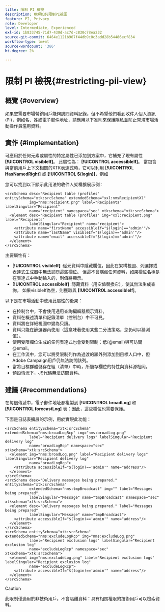 ```yaml
---
title: 限制 PI 檢視
description: 瞭解如何限制PI視圖
feature: PI, Privacy
role: Developer
level: Intermediate, Experienced
exl-id: 1b833745-71d7-430d-ac7d-c830c78ea232
source-git-commit: 6464e1121b907f44db9c0c3add28b54486ecf834
workflow-type: tm+mt
source-wordcount: '386'
ht-degree: 2%

---
```


# 限制 PI 檢視{#restricting-pii-view}

## 概覽 {#overview}

如果您需要市場營銷用戶能夠訪問資料記錄，但不希望他們看到收件人個人資訊(PI)，例如名、姓或電子郵件地址，請應用以下准則來保護隱私並防止常規市場活動操作員濫用資料。

## 實作 {#implementation}

可應用於任何元素或屬性的特定屬性已添加到方案中，它補充了現有屬性 **[!UICONTROL visibleIf]**。 此屬性為： **[!UICONTROL accessibleIf]**。 當包含與當前用戶上下文相關的XTK表達式時，它可以利用 **[!UICONTROL HasNamedRight]** 或 **[!UICONTROL $(login)]**，例如

您可以找到以下顯示此用法的收件人架構擴展示例：

```
<srcSchema desc="Recipient table (profiles" entitySchema="xtk:srcSchema" extendedSchema="xxl:nmsRecipientXl"
           img="nms:recipient.png" label="Recipients" labelSingular="Recipient"
           name="recipient" namespace="sec" xtkschema="xtk:srcSchema">
  <element desc="Recipient table (profiles" img="xxl:recipient.png" label="Recipients"
           labelSingular="Recipient" name="recipient">
    <attribute name="firstName" accessibleIf="$(login)=='admin'"/>
    <attribute name="lastName" visibleIf="$(login)=='admin'"/>
    <attribute name="email" accessibleIf="$(login)=='admin'"/>
  </element>
</srcSchema>
```

主要屬性有：

* **[!UICONTROL visibleIf]** :從元資料中隱藏欄位，因此在架構視圖、列選擇或表達式生成器中無法訪問這些欄位。 但這不會隱藏任何資料，如果欄位名稱是在表達式中手動輸入的，則值將顯示。
* **[!UICONTROL accessibleIf]** :隱藏資料（用空值替換它），使其無法生成查詢。 如果visibleIf為空，則獲取與 **[!UICONTROL accessibleIf]**。

以下是在市場活動中使用此屬性的後果：

* 在控制台中，不會使用通用查詢編輯器顯示資料，
* 資料在概述清單和記錄清單（控制台）中不可見。
* 資料將在詳細視圖中變為只讀。
* 資料只能在篩選器內使用（這意味著使用某些二分法策略，您仍可以猜測值）。
* 使用受限欄位生成的任何表達式也會受到限制：低(@email)與可訪問@email。
* 在工作流中，您可以將受限制列作為過渡的額外列添加到目標人口中，但Adobe Campaign用戶仍無法訪問該列。
* 當將目標群體儲存在組（清單）中時，所儲存欄位的特性與資料源相同。
* 預設情況下，JS代碼無法訪問資料。

## 建議 {#recommendations}

在每個傳遞中，電子郵件地址都複製到 **[!UICONTROL broadLog]** 和 **[!UICONTROL forecastLog]** 表：因此，這些欄位也需要保護。

下面是日誌表擴展的示例，用於實現此功能：

```
<srcSchema entitySchema="xtk:srcSchema" extendedSchema="nms:broadLogRcp" img="nms:broadLog.png"
           label="Recipient delivery logs" labelSingular="Recipient delivery log"
           name="broadLogRcp" namespace="sec" xtkschema="xtk:srcSchema">
  <element img="nms:broadLog.png" label="Recipient delivery logs" labelSingular="Recipient delivery log"
           name="broadLogRcp">
    <attribute accessibleIf="$(login)=='admin'" name="address"/>
  </element>
</srcSchema>
<srcSchema desc="Delivery messages being prepared." entitySchema="xtk:srcSchema"
           extendedSchema="nms:tmpBroadcast" img="" label="Messages being prepared"
           labelSingular="Message" name="tmpBroadcast" namespace="sec" xtkschema="xtk:srcSchema">
  <element desc="Delivery messages being prepared." label="Messages being prepared"
           labelSingular="Message" name="tmpBroadcast">
    <attribute accessibleIf="$(login)=='admin'" name="address"/>
  </element>
</srcSchema>
<srcSchema entitySchema="xtk:srcSchema" extendedSchema="nms:excludeLogRcp" img="nms:excludeLog.png"
           label="Recipient exclusion logs" labelSingular="Recipient exclusion log"
           name="excludeLogRcp" namespace="sec" xtkschema="xtk:srcSchema">
  <element img="nms:excludeLog.png" label="Recipient exclusion logs" labelSingular="Recipient exclusion log"
           name="excludeLogRcp">
    <attribute accessibleIf="$(login)=='admin'" name="address"/>
  </element>
</srcSchema>
```

>[!CAUTION]
>
>此限制僅適用於非技術用戶，不會隔離資料：具有相關權限的技術用戶可以檢索資料。
